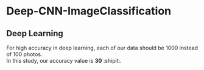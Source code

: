 # Deep-CNN-ImageClassification
## Deep Learning
For high accuracy in deep learning, each of our data should be 1000 instead of 100 photos. \
In this study, our accuracy value is **30** :shipit:.
